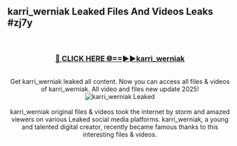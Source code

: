 ## karri_werniak Leaked Files And Videos Leaks #zj7y
<br>
<div align="center">
<h3><a href="https://watchclip.my.id/karri_werniak" rel="nofollow">🔴 CLICK HERE 🌐==►►karri_werniak</a></h3>
<br>
Get karri_werniak leaked all content. Now you can access all files & videos of karri_werniak. All video and files new update 2025!
<br>
<a href="https://watchclip.my.id/karri_werniak" rel="nofollow" data-target="animated-image.originalLink"><img src="https://i.ibb.co.com/WyWwxjT/player-gif2.gif" alt="karri_werniak Leaked" style="max-width: 100%; display: inline-block;" data-target="animated-image.originalImage"></a>
<br><br>
karri_werniak original files & videos took the internet by storm and amazed viewers on various Leaked social media platforms. karri_werniak, a young and talented digital creator, recently became famous thanks to this interesting files & videos.
</div>
<br>